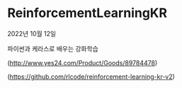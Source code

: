 # ReinforcementLearningKR

2022년 10월 12일

파이썬과 케라스로 배우는 강화학습

(http://www.yes24.com/Product/Goods/89784478)

(https://github.com/rlcode/reinforcement-learning-kr-v2)
